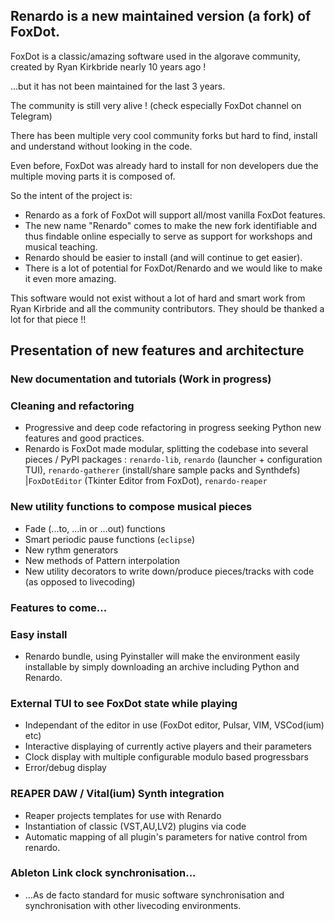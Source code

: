 

## Renardo is a new maintained version (a fork) of FoxDot.

FoxDot is a classic/amazing software used in the algorave community, created by Ryan Kirkbride nearly 10 years ago !

...but it has not been maintained for the last 3 years.

The community is still very alive ! (check especially FoxDot channel on Telegram)

There has been multiple very cool community forks but hard to find, install and understand without looking in the code.

Even before, FoxDot was already hard to install for non developers due the multiple moving parts it is composed of.

So the intent of the project is:

- Renardo as a fork of FoxDot will support all/most vanilla FoxDot features.
- The new name "Renardo" comes to make the new fork identifiable and thus findable online especially to serve as support for workshops and musical teaching.
- Renardo should be easier to install (and will continue to get easier).
- There is a lot of potential for FoxDot/Renardo and we would like to make it even more amazing.

This software would not exist without a lot of hard and smart work from Ryan Kirbride and all the community contributors. They should be thanked a lot for that piece !!

## Presentation of new features and architecture

### New documentation and tutorials (Work in progress)

### Cleaning and refactoring

- Progressive and deep code refactoring in progress seeking Python new features and good practices.
- Renardo is FoxDot made modular, splitting the codebase into several pieces / PyPI packages : `renardo-lib`, `renardo` (launcher + configuration TUI), `renardo-gatherer` (install/share sample packs and Synthdefs) |`FoxDotEditor` (Tkinter Editor from FoxDot), `renardo-reaper`

### New utility functions to compose musical pieces

- Fade (...to, ...in or ...out) functions
- Smart periodic pause functions (`eclipse`)
- New rythm generators
- New methods of Pattern interpolation
- New utility decorators to write down/produce pieces/tracks with code (as opposed to livecoding)

### Features to come...

### Easy install

- Renardo bundle, using Pyinstaller will make the environment easily installable by simply downloading an archive including Python and Renardo.

### External TUI to see FoxDot state while playing

- Independant of the editor in use (FoxDot editor, Pulsar, VIM, VSCod(ium) etc)
- Interactive displaying of currently active players and their parameters
- Clock display with multiple configurable modulo based progressbars
- Error/debug display

### REAPER DAW / Vital(ium) Synth integration

- Reaper projects templates for use with Renardo
- Instantiation of classic (VST,AU,LV2) plugins via code
- Automatic mapping of all plugin's parameters for native control from renardo.

### Ableton Link clock synchronisation...

- ...As de facto standard for music software synchronisation and synchronisation with other livecoding environments.